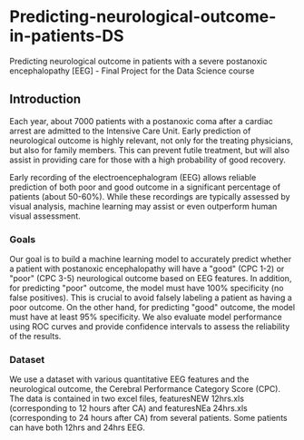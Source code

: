 # Predicting-neurological-outcome-in-patients-DS
Predicting neurological outcome in patients with a severe postanoxic encephalopathy [EEG] - Final Project for the Data Science course

## Introduction
Each year, about 7000 patients with a postanoxic coma after a cardiac arrest are admitted to the Intensive Care Unit. Early prediction of neurological outcome is highly relevant, not only for the treating physicians, but also for family members. This can prevent futile treatment, but will also assist in providing care for those with a high probability of good recovery.

Early recording of the electroencephalogram (EEG) allows reliable prediction of both poor and good outcome in a significant percentage of patients (about 50-60%). While these recordings are typically assessed by visual analysis, machine learning may assist or even outperform human
visual assessment.

### Goals
Our goal is to build a machine learning model to accurately predict whether a patient with postanoxic encephalopathy will have a "good" (CPC 1-2) or "poor" (CPC 3-5) neurological outcome based on EEG features.
In addition, for predicting "poor" outcome, the model must have 100% specificity (no false positives). This is crucial to avoid falsely labeling a patient as having a poor outcome. On the other hand, for predicting "good" outcome, the model must have at least 95% specificity.
We also evaluate model performance using ROC curves and provide confidence intervals to assess the reliability of the results.

### Dataset 
We use a dataset with various quantitative EEG features and the neurological outcome, the Cerebral Performance Category Score (CPC). The data is contained in two excel files, featuresNEW 12hrs.xls (corresponding to 12 hours after CA) and
featuresNEa 24hrs.xls (corresponding to 24 hours after CA) from several patients. Some patients can have both 12hrs and 24hrs EEG.
